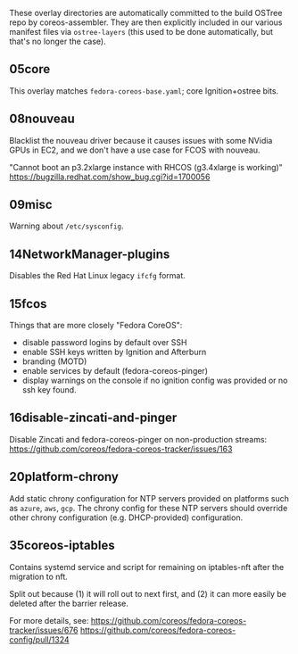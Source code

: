 These overlay directories are automatically committed to the build OSTree repo
by coreos-assembler. They are then explicitly included in our various manifest
files via `ostree-layers` (this used to be done automatically, but that's no
longer the case).

05core
-----

This overlay matches `fedora-coreos-base.yaml`; core Ignition+ostree bits.

08nouveau
---------

Blacklist the nouveau driver because it causes issues with some NVidia GPUs in EC2,
and we don't have a use case for FCOS with nouveau.

"Cannot boot an p3.2xlarge instance with RHCOS (g3.4xlarge is working)"
https://bugzilla.redhat.com/show_bug.cgi?id=1700056

09misc
------

Warning about `/etc/sysconfig`.

14NetworkManager-plugins
------------------------

Disables the Red Hat Linux legacy `ifcfg` format.

15fcos
------

Things that are more closely "Fedora CoreOS":

* disable password logins by default over SSH
* enable SSH keys written by Ignition and Afterburn
* branding (MOTD)
* enable services by default (fedora-coreos-pinger)
* display warnings on the console if no ignition config was provided or no ssh
  key found.

16disable-zincati-and-pinger
------------------------

Disable Zincati and fedora-coreos-pinger on non-production streams:
https://github.com/coreos/fedora-coreos-tracker/issues/163

20platform-chrony
-----------------

Add static chrony configuration for NTP servers provided on platforms
such as `azure`, `aws`, `gcp`. The chrony config for these NTP servers
should override other chrony configuration (e.g. DHCP-provided)
configuration.

35coreos-iptables
-----------------

Contains systemd service and script for remaining on iptables-nft after
the migration to nft.

Split out because (1) it will roll out to next first, and (2) it can
more easily be deleted after the barrier release.

For more details, see:
https://github.com/coreos/fedora-coreos-tracker/issues/676
https://github.com/coreos/fedora-coreos-config/pull/1324
